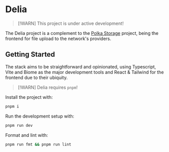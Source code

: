 # Delia

> [!WARN]
> This project is under active development!

The Delia project is a complement to the [Polka Storage](https://github.com/eigerco/polka-storage) project,
being the frontend for file upload to the network's providers.

## Getting Started

The stack aims to be straightforward and opinionated,
using Typescript, Vite and Biome as the major development tools
and React & Tailwind for the frontend due to their ubiquity.

> [!WARN]
> Delia requires `pnpm`!

Install the project with:

```bash
pnpm i
```

Run the development setup with:

```bash
pnpm run dev
```

Format and lint with:
```bash
pnpm run fmt && pnpm run lint
```

